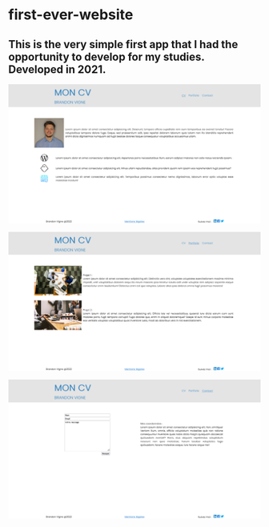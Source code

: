 # first-ever-website

## This is the very simple first app that I had the opportunity to develop for my studies. Developed in 2021.

![Screenshot 1](https://github.com/vigne10/first-ever-website/blob/main/screenshots/screenshot-1.png "Screenshot Title Text 1")

![Screenshot 2](https://github.com/vigne10/first-ever-website/blob/main/screenshots/screenshot-2.png "Screenshot Title Text 2")

![Screenshot 3](https://github.com/vigne10/first-ever-website/blob/main/screenshots/screenshot-3.png "Screenshot Title Text 3")
